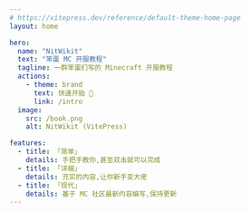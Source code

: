 ```yaml
---
# https://vitepress.dev/reference/default-theme-home-page
layout: home

hero:
  name: "NitWikit"
  text: "笨蛋 MC 开服教程"
  tagline: 一群笨蛋们写的 Minecraft 开服教程
  actions:
    - theme: brand
      text: 快速开始 🥵
      link: /intro
  image:
    src: /book.png
    alt: NitWikit (VitePress)

features:
  - title: 「简单」
    details: 手把手教你,甚至双击就可以完成
  - title: 「详细」
    details: 充实的内容,让你新手变大佬
  - title: 「现代」
    details: 基于 MC 社区最新内容编写,保持更新
---
```


<script lang="ts" setup>
import { onMounted } from 'vue'

onMounted(() => {
  document.querySelector(".VPHero").addEventListener("mousemove", (event) => {
  })
})
</script>

<style lang="scss">
.container {
}

.VPHome {
  position: relative;
  z-index: 1;

  &:before {
    content: "";
    width: 100%;
    height: 400px;
    position: fixed;
    top: var(--vp-nav-height);
    left: 0;
    z-index: -1;
    background: url(/bg.jpeg);
    background-repeat: no-repeat;
    background-size: 100%;
    background-position: center 30%;
    transition: opacity 0.3s;
    opacity: 0;
  }

  &:after {
    content: "";
    width: 100%;
    height: 400px;
    position: fixed;
    top: var(--vp-nav-height);
    left: 0;
    z-index: -1;
    background: rgba(255, 255, 255, 0.15);
    backdrop-filter: blur(6px);
    transition: opacity 0.3s;
    opacity: 0;
  }
}

.image-container .VPImage {
  width: 300px;
  height: 300px;
}

.VPHero {
  margin-bottom: 40px;
}
@media (min-width: 640px) {
  :root {
    --vp-home-hero-image-filter: blur(56px);
  }
  .VPHome::before,
  .VPHome::after {
    opacity: 0;
  }
  .VPHero {
    color: #515c67;
    .tagline {
      color: #414853 !important;
    }
  }
  html.dark {
    .VPHero {
      color: rgba(255, 255, 245, 0.86);
      .tagline {
        color: rgba(235, 235, 245, 0.6) !important;
      }
    }
  }
}

@media (min-width: 960px) {
  :root {
    --vp-home-hero-image-filter: blur(68px);
  }
  .image-container{
    transform: translate(-32px, -10px) !important;
  }
  .VPHome::before,
  .VPHome::after {
    opacity: 1 !important;
  }
  .VPHero {
    color: rgba(255, 255, 245, 0.86);
    .tagline {
      color: rgba(235, 235, 245, 0.6) !important;
    }
  }
}

</style>
